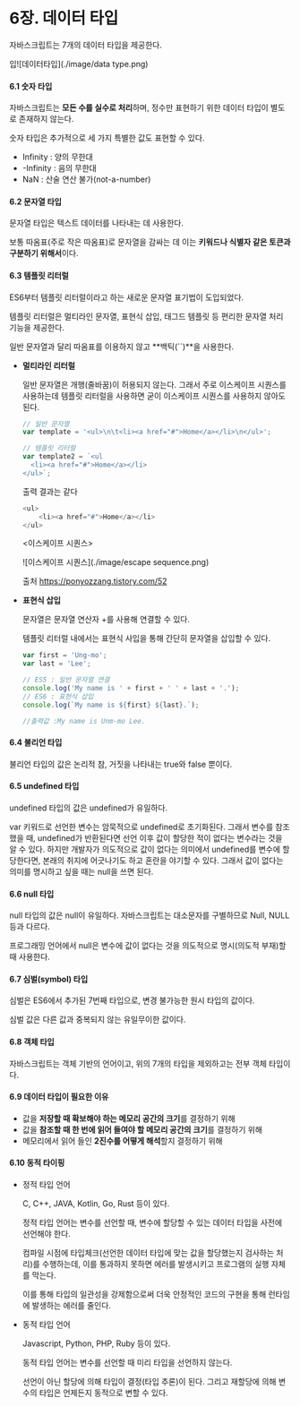 # 6장. 데이터 타입

자바스크립트는 7개의 데이터 타입을 제공한다.

입![데이터타입](./image/data type.png)

#### 6.1 숫자 타입

자바스크립트는 **모든 수를 실수로 처리**하며, 정수만 표현하기 위한 데이터 타입이 별도로 존재하지 않는다.

숫자 타입은 추가적으로 세 가지 특별한 값도 표현할 수 있다.

- Infinity :  양의 무한대
- -Infinity : 음의 무한대
- NaN : 산술 연산 불가(not-a-number)



#### 6.2 문자열 타입

문자열 타입은 텍스트 데이터를 나타내는 데 사용한다. 

보통 따옴표(주로 작은 따옴표)로 문자열을 감싸는 데 이는 **키워드나 식별자 같은 토큰과 구분하기 위해서**이다. 



#### 6.3 템플릿 리터럴

ES6부터 템플릿 리터럴이라고 하는 새로운 문자열 표기법이 도입되었다. 

템플릿 리터럴은 멀티라인 문자열, 표현식 삽입, 태그드 템플릿 등 편리한 문자열 처리 기능을 제공한다.

일반 문자열과 달리 따옴표를 이용하지 않고 **백틱(``)**을 사용한다.

- **멀티라인 리터럴**

  일반 문자열은 개행(줄바꿈)이 허용되지 않는다. 그래서 주로 이스케이프 시퀀스를 사용하는데 템플릿 리터럴을 사용하면 굳이 이스케이프 시퀀스를 사용하지 않아도 된다.

  ```javascript
  // 일반 문자열
  var template = '<ul>\n\t<li><a href="#">Home</a></li>\n</ul>';
  
  // 템플릿 리터럴
  var template2 = `<ul
  	<li><a href="#">Home</a></li>
  </ul>`;
  ```

  출력 결과는 같다

  ```javascript
  <ul>
      <li><a href="#">Home</a></li>
  </ul>
  ```

  <이스케이프 시퀀스>

  ![이스케이프 시퀀스](./image/escape sequence.png)

  출처 https://ponyozzang.tistory.com/52

- **표현식 삽입**

  문자열은 문자열 연산자 +를 사용해 연결할 수 있다.

  템플릿 리터럴 내에서는 표현식 사입을 통해 간단히 문자열을 삽입할 수 있다.

  ```javascript
  var first = 'Ung-mo';
  var last = 'Lee';
  
  // ES5 : 일반 문자열 연결
  console.log('My name is ' + first + ' ' + last + '.');
  // ES6 : 표현식 삽입
  console.log(`My name is ${first} ${last}.`);
  
  //출력값 :My name is Unm-mo Lee.
  ```

  

#### 6.4 불리언 타입

불리언 타입의 값은 논리적 참, 거짓을 나타내는 true와 false 뿐이다.



#### 6.5 undefined 타입

undefined 타입의 값은 undefined가 유일하다.

var 키워드로 선언한 변수는 암묵적으로 undefined로 초기화된다. 그래서 변수를 참조했을 때, undefined가 반환된다면 선언 이후 값이 할당한 적이 없다는 변수라는 것을 알 수 있다. 하지만 개발자가 의도적으로 값이 없다는 의미에서 undefined를 변수에 할당한다면, 본래의 취지에 어긋나기도 하고 혼란을 야기할 수 있다. 그래서 값이 없다는 의미를 명시하고 싶을 때는 null을 쓰면 된다.



#### 6.6 null 타입

null 타입의 값은 null이 유일하다. 자바스크립트는 대소문자를 구별하므로 Null, NULL 등과 다르다.

프로그래밍 언어에서 null은 변수에 값이 없다는 것을 의도적으로 명시(의도적 부재)할 때 사용한다.



#### 6.7 심벌(symbol) 타입

심벌은 ES6에서 추가된 7번째 타입으로, 변경 불가능한 원시 타입의 값이다. 

심벌 값은 다른 값과 중복되지 않는 유일무이한 값이다.



#### 6.8 객체 타입

자바스크립트는 객체 기반의 언어이고, 위의 7개의 타입을 제외하고는 전부 객체 타입이다.



#### 6.9 데이터 타입이 필요한 이유

- 값을 **저장할 때 확보해야 하는 메모리 공간의 크기**를 결정하기 위해
- 값을 **참조할 때 한 번에 읽어 들여야 할 메모리 공간의 크기**를 결정하기 위해
- 메모리에서 읽어 들인 **2진수를 어떻게 해석**할지 결정하기 위해



#### 6.10 동적 타이핑

- 정적 타입 언어

  C, C++, JAVA, Kotlin, Go, Rust 등이 있다.

  정적 타입 언어는 변수를 선언할 때, 변수에 할당할 수 있는 데이터 타입을 사전에 선언해야 한다. 

  컴파일 시점에 타입체크(선언한 데이터 타입에 맞는 값을 할당했는지 검사하는 처리)를 수행하는데, 이를 통과하지 못하면 에러를 발생시키고 프로그램의 실행 자체를 막는다.

  이를 통해 타입의 일관성을 강제함으로써 더욱 안정적인 코드의 구현을 통해 런타임에 발생하는 에러를 줄인다.

- 동적 타입 언어

  Javascript, Python, PHP, Ruby 등이 있다.

  동적 타입 언어는 변수를 선언할 때 미리 타입을 선언하지 않는다.

  선언이 아닌 할당에 의해 타입이 결정(타입 추론)이 된다. 그리고 재할당에 의해 변수의 타입은 언제든지 동적으로 변할 수 있다.

​	